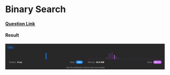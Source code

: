 # Binary Search

#### [Question Link](https://leetcode.com/problems/binary-search/)

#### Result
![result](Result.png)